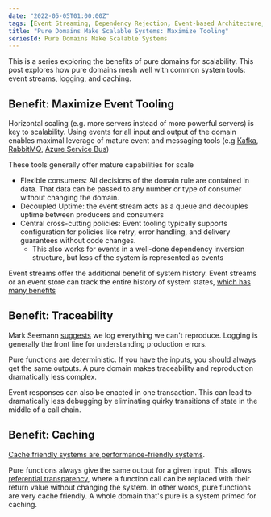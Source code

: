 ```yaml
---
date: "2022-05-05T01:00:00Z"
tags: [Event Streaming, Dependency Rejection, Event-based Architecture, Domain Modeling Made Functional]
title: "Pure Domains Make Scalable Systems: Maximize Tooling"
seriesId: Pure Domains Make Scalable Systems
---
```

This is a series exploring the benefits of pure domains for scalability. This post explores how pure domains mesh well with common system tools: event streams, logging, and caching.
<!--more-->
<!-- TODO: I kinda feel like I should split this more -->

## Benefit: Maximize Event Tooling

Horizontal scaling (e.g. more servers instead of more powerful servers) is key to scalability. Using events for all input and output of the domain enables maximal leverage of mature event and messaging tools (e.g [Kafka](https://kafka.apache.org/), [RabbitMQ](https://www.rabbitmq.com/), [Azure Service Bus](https://azure.microsoft.com/en-us/services/service-bus))

These tools generally offer mature capabilities for scale
- Flexible consumers: All decisions of the domain rule are contained in data. That data can be passed to any number or type of consumer without changing the domain. 
- Decoupled Uptime: the event stream acts as a queue and decouples uptime between producers and consumers
- Central cross-cutting policies: Event tooling typically supports configuration for policies like retry, error handling, and delivery guarantees without code changes. 
  - This also works for events in a well-done dependency inversion structure, but less of the system is represented as events

Event streams offer the additional benefit of system history. Event streams or an event store can track the entire history of system states, [which has many benefits](../../posts/2021-05-28-Transaction-Databases.md)

## Benefit: Traceability

Mark Seemann [suggests](https://www.informit.com/store/code-that-fits-in-your-head-heuristics-for-software-9780137464401) we log everything we can't reproduce. Logging is generally the front line for understanding production errors.

Pure functions are deterministic. If you have the inputs, you should always get the same outputs. A pure domain makes traceability and reproduction dramatically less complex. 

Event responses can also be enacted in one transaction. This can lead to dramatically less debugging by eliminating quirky transitions of state in the middle of a call chain.


## Benefit: Caching

[Cache friendly systems are performance-friendly systems](https://www.infoq.com/presentations/top-10-performance-myths/).

Pure functions always give the same output for a given input. This allows [referential transparency](https://en.wikipedia.org/wiki/Referential_transparency), where a function call can be replaced with their return value without changing the system. In other words, pure functions are very cache friendly. A whole domain that's pure is a system primed for caching.